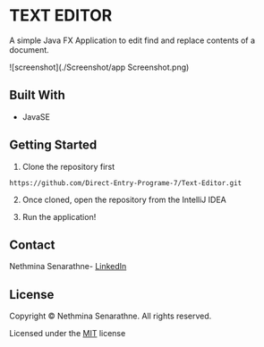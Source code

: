 # TEXT EDITOR

A simple Java FX Application to edit find and replace contents of a document.

![screenshot](./Screenshot/app Screenshot.png)

## Built With

- JavaSE

## Getting Started

1. Clone the repository first 

``https://github.com/Direct-Entry-Programe-7/Text-Editor.git``

2. Once cloned, open the repository from the IntelliJ IDEA

3. Run the application!

## Contact

Nethmina Senarathne- [LinkedIn](https://www.linkedin.com/in/nethmina-senarathne-7527a6148/) <br>


## License

Copyright &copy; Nethmina Senarathne. All rights reserved.

Licensed under the [MIT](LICENSE) license

